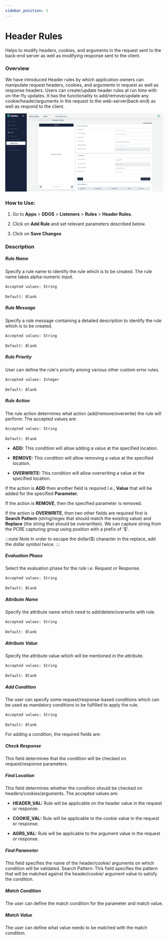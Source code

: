 ```yaml
---
sidebar_position: 3
---
```


# Header Rules
Helps to modify headers, cookies, and arguments in the request sent to the back-end server as well as modifying response sent to the client.

### Overview 
We have introduced Header rules by which application owners can manipulate request headers, cookies, and arguments in request as well as response headers. Users can create/update header rules at run time with on-the-fly updates. It has the functionality to add/remove/update any cookie/header/arguments in the request to the web-server(back-end) as well as respond to the client.

![Header rule](/img/ddos/v7/docs/header.png)

### How to Use:

1. Go to **Apps** > **DDOS** > **Listeners** > **Rules** > **Header Rules**.

2. Click on **Add Rule** and set relevant parameters described below.

3. Click on **Save Changes**

### Description

##### **Rule Name**

Specify a rule name to identify the rule which is to be created. The rule name takes alpha-numeric input.

    Accepted values: String

    Default: Blank 

##### **Rule Message**

Specify a rule message containing a detailed description to identify the rule which is to be created.

    Accepted values: String

    Default: Blank 

##### **Rule Priority**

User can define the rule's priority among various other custom error rules.

    Accepted values: Integer

    Default: Blank 

##### **Rule Action**

The rule action determines what action (add/remove/overwrite) the rule will perform. The accepted values are:

    Accepted values: String

    Default: Blank 

 - **ADD:** This condition will allow adding a value at the specified location.

 - **REMOVE:** This condition will allow removing a value at the specified location.

 - **OVERWRITE:** This condition will allow overwriting a value at the specified location.

If the action is **ADD** then another field is required I.e., **Value** that will be added for the specified **Parameter**.

If the action is **REMOVE**, then the specified parameter is removed.

If the action is **OVERWRITE**, then two other fields are required first is **Search Pattern** (string/regex that should match the existing value) and **Replace** (the string that should be overwritten). We can capture string from the PCRE capturing group using position with a prefix of '$'. 

:::note Note
In order to escape the dollar($) character in the replace, add the dollar symbol twice.
:::

##### **Evaluation Phase**

Select the evaluation phase for the rule i.e. Request or Response.

    Accepted values: String

    Default: Blank 

##### **Attribute Name**

Specify the attribute name which need to add/delete/overwrite with rule.

    Accepted values: String

    Default: Blank 

##### **Attribute Value**

Specify the attribute value which will be mentioned in the attribute.

    Accepted values: String

    Default: Blank 

##### **Add Condition**

The user can specify some request/response-based conditions which can be used as mandatory conditions to be fulfilled to apply the rule.

    Accepted values: String

    Default: Blank 

For adding a condition, the required fields are:

##### **Check Response**

This field determines that the condition will be checked on request/response parameters.

##### **Find Location**

This field determines whether the condition should be checked on headers/cookies/arguments. The accepted values are:

 - **HEADER_VAL:** Rule will be applicable on the header value in the request or response.

 - **COOKIE_VAL:** Rule will be applicable to the cookie value in the request or response.

 - **AGRS_VAL:** Rule will be applicable to the argument value in the request or response. 

##### **Find Parameter**

This field specifies the name of the header/cookie/ arguments on which condition will be validated. Search Pattern: This field specifies the pattern that will be matched against the header/cookie/ argument value to satisfy the condition.

##### **Match Condition**

The user can define the match condition for the parameter and match value.

##### **Match Value**

The user can define what value needs to be matched with the match condition.


